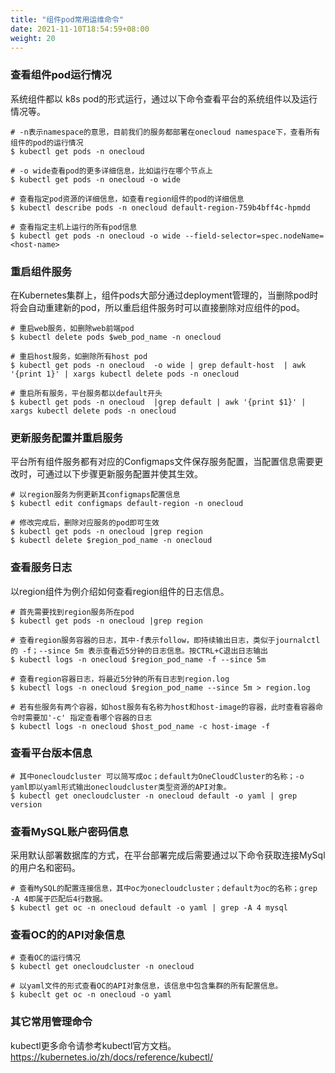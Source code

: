 ```yaml
---
title: "组件pod常用运维命令"
date: 2021-11-10T18:54:59+08:00
weight: 20
---
```


### 查看组件pod运行情况

系统组件都以 k8s pod的形式运行，通过以下命令查看平台的系统组件以及运行情况等。
```
# -n表示namespace的意思，目前我们的服务都部署在onecloud namespace下，查看所有组件的pod的运行情况
$ kubectl get pods -n onecloud 
```
```
# -o wide查看pod的更多详细信息，比如运行在哪个节点上
$ kubectl get pods -n onecloud -o wide
```
```
# 查看指定pod资源的详细信息，如查看region组件的pod的详细信息
$ kubectl describe pods -n onecloud default-region-759b4bff4c-hpmdd
```
```
# 查看指定主机上运行的所有pod信息
$ kubectl get pods -n onecloud -o wide --field-selector=spec.nodeName=<host-name>
```
### 重启组件服务

在Kubernetes集群上，组件pods大部分通过deployment管理的，当删除pod时将会自动重建新的pod，所以重启组件服务时可以直接删除对应组件的pod。

```
# 重启web服务，如删除web前端pod
$ kubectl delete pods $web_pod_name -n onecloud
```
```
# 重启host服务，如删除所有host pod
$ kubectl get pods -n onecloud  -o wide | grep default-host  | awk '{print 1}' | xargs kubectl delete pods -n onecloud

# 重启所有服务，平台服务都以default开头
$ kubectl get pods -n onecloud  |grep default | awk '{print $1}' | xargs kubectl delete pods -n onecloud
```

### 更新服务配置并重启服务

平台所有组件服务都有对应的Configmaps文件保存服务配置，当配置信息需要更改时，可通过以下步骤更新服务配置并使其生效。

```
# 以region服务为例更新其configmaps配置信息
$ kubectl edit configmaps default-region -n onecloud
```
```
# 修改完成后，删除对应服务的pod即可生效
$ kubectl get pods -n onecloud |grep region
$ kubectl delete $region_pod_name -n onecloud
```
### 查看服务日志

以region组件为例介绍如何查看region组件的日志信息。
```
# 首先需要找到region服务所在pod
$ kubectl get pods -n onecloud |grep region
```
```
# 查看region服务容器的日志，其中-f表示follow，即持续输出日志，类似于journalctl的 -f；--since 5m 表示查看近5分钟的日志信息。按CTRL+C退出日志输出
$ kubectl logs -n onecloud $region_pod_name -f --since 5m
```
```
# 查看region容器日志，将最近5分钟的所有日志到region.log
$ kubectl logs -n onecloud $region_pod_name --since 5m > region.log
```
```
# 若有些服务有两个容器，如host服务有名称为host和host-image的容器，此时查看容器命令时需要加'-c' 指定查看哪个容器的日志
$ kubectl logs -n onecloud $host_pod_name -c host-image -f
```


### 查看平台版本信息
```
# 其中onecloudcluster 可以简写成oc；default为OneCloudCluster的名称；-o yaml即以yaml形式输出onecloudcluster类型资源的API对象。
$ kubectl get onecloudcluster -n onecloud default -o yaml | grep version
```
### 查看MySQL账户密码信息

采用默认部署数据库的方式，在平台部署完成后需要通过以下命令获取连接MySql的用户名和密码。

```
# 查看MySQL的配置连接信息，其中oc为onecloudcluster；default为oc的名称；grep -A 4即属于匹配后4行数据。
$ kubectl get oc -n onecloud default -o yaml | grep -A 4 mysql
```
### 查看OC的的API对象信息

```
# 查看OC的运行情况
$ kubectl get onecloudcluster -n onecloud
```
```
# 以yaml文件的形式查看OC的API对象信息，该信息中包含集群的所有配置信息。
$ kubeclt get oc -n onecloud -o yaml

```

### 其它常用管理命令

kubectl更多命令请参考kubectl官方文档。
https://kubernetes.io/zh/docs/reference/kubectl/